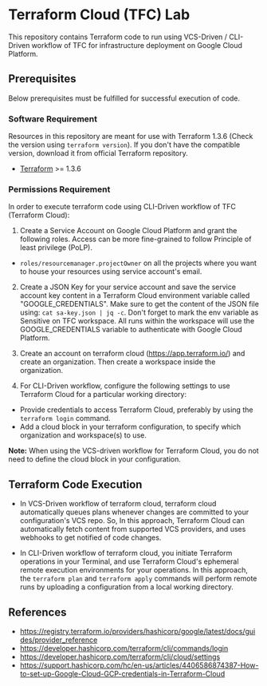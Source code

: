 # Terraform Cloud (TFC) Lab 
This repository contains Terraform code to run using VCS-Driven / CLI-Driven workflow of TFC for infrastructure deployment on Google Cloud Platform.

## Prerequisites
Below prerequisites must be fulfilled for successful execution of code.

### Software Requirement
Resources in this repository are meant for use with Terraform 1.3.6 (Check the version using `terraform version`). If you don't have the compatible version, download it from official Terraform repository.

-   [Terraform](https://www.terraform.io/downloads.html) >= 1.3.6

### Permissions Requirement
In order to execute terraform code using CLI-Driven workflow of TFC (Terraform Cloud):

1. Create a Service Account on Google Cloud Platform and grant the following roles. Access can be more fine-grained to follow Principle of least privilege (PoLP).
- `roles/resourcemanager.projectOwner` on all the projects where you want to house your resources using service account's email.

2. Create a JSON Key for your service account and save the service account key content in a Terraform Cloud environment variable called "GOOGLE_CREDENTIALS". Make sure to get the content of the JSON file using: `cat sa-key.json | jq -c`. Don't forget to mark the env variable as Sensitive on TFC workspace. All runs within the workspace will use the GOOGLE_CREDENTIALS variable to authenticate with Google Cloud Platform.

3. Create an account on terraform cloud (https://app.terraform.io/) and create an organization. Then create a workspace inside the organization.

4. For CLI-Driven workflow, configure the following settings to use Terraform Cloud for a particular working directory:
- Provide credentials to access Terraform Cloud, preferably by using the `terraform login` command.
- Add a cloud block in your terraform configuration, to specify which organization and workspace(s) to use.

**Note:** When using the VCS-driven workflow for Terraform Cloud, you do not need to define the cloud block in your configuration.

## Terraform Code Execution
- In VCS-Driven workflow of terraform cloud, terraform cloud automatically queues plans whenever changes are committed to your configuration's VCS repo. So, In this approach, Terraform Cloud can automatically fetch content from supported VCS providers, and uses webhooks to get notified of code changes.

- In CLI-Driven workflow of terraform cloud, you initiate Terraform operations in your Terminal, and use Terraform Cloud's ephemeral remote execution environments for your operations. In this approach, the `terraform plan` and `terraform apply` commands will perform remote runs by uploading a configuration from a local working directory.

## References
- https://registry.terraform.io/providers/hashicorp/google/latest/docs/guides/provider_reference
- https://developer.hashicorp.com/terraform/cli/commands/login
- https://developer.hashicorp.com/terraform/cli/cloud/settings
- https://support.hashicorp.com/hc/en-us/articles/4406586874387-How-to-set-up-Google-Cloud-GCP-credentials-in-Terraform-Cloud